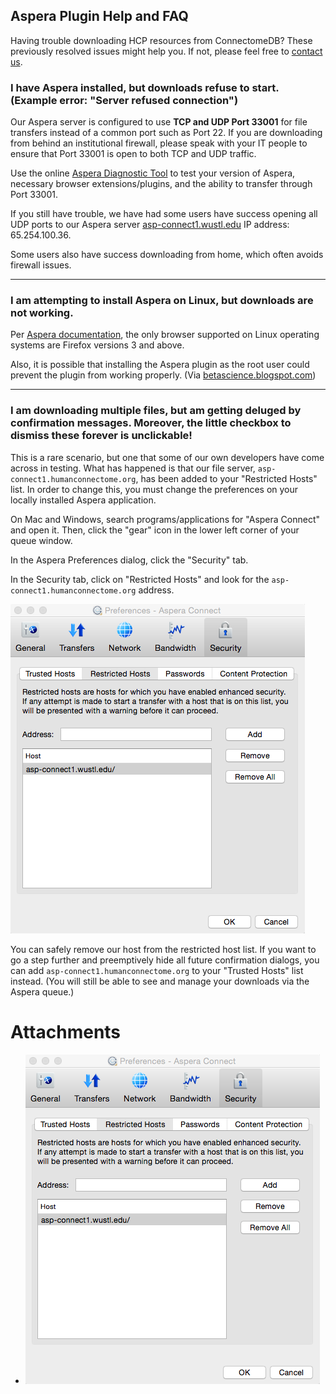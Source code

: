 ## Aspera Plugin Help and FAQ

Having trouble downloading HCP resources from ConnectomeDB? These previously resolved issues might help you. If not, please feel free to [contact us](http://humanconnectome.org/contact/index.php).

### **I have Aspera installed, but downloads refuse to start. (Example error: "Server refused connection")**

Our Aspera server is configured to use **TCP and UDP Port 33001** for file transfers instead of a common port such as Port 22. If you are downloading from behind an institutional firewall, please speak with your IT people to ensure that Port 33001 is open to both TCP and UDP traffic.

Use the online [Aspera Diagnostic Tool](https://test-connect.asperasoft.com/) to test your version of Aspera, necessary browser extensions/plugins, and the ability to transfer through Port 33001.  

If you still have trouble, we have had some users have success opening all UDP ports to our Aspera server [asp-connect1.wustl.edu](http://asp-connect1.wustl.edu) IP address: 65.254.100.36.

Some users also have success downloading from home, which often avoids firewall issues.

  




---

### **I am attempting to install Aspera on Linux, but downloads are not working.**

Per [Aspera documentation](http://download.asperasoft.com/download/docs/connect/2.3/aspera-connect-linux.html), the only browser supported on Linux operating systems are Firefox versions 3 and above.

Also, it is possible that installing the Aspera plugin as the root user could prevent the plugin from working properly. (Via [betascience.blogspot.com](http://betascience.blogspot.com/2010/02/using-aspera-instead-of-ftp-to-download.html))

  




---

### **I am downloading multiple files, but am getting deluged by confirmation messages. Moreover, the little checkbox to dismiss these forever is unclickable!**

This is a rare scenario, but one that some of our own developers have come across in testing. What has happened is that our file server, `asp-connect1.humanconnectome.org`, has been added to your "Restricted Hosts" list. In order to change this, you must change the preferences on your locally installed Aspera application.

On Mac and Windows, search programs/applications for "Aspera Connect" and open it. Then, click the "gear" icon in the lower left corner of your queue window.
 
In the Aspera Preferences dialog, click the "Security" tab.

In the Security tab, click on "Restricted Hosts" and look for the `asp-connect1.humanconnectome.org` address.

  

 ![](./assets/AsperaRestrURL.png) 

You can safely remove our host from the restricted host list. If you want to go a step further and preemptively hide all future confirmation dialogs, you can add `asp-connect1.humanconnectome.org` to your "Trusted Hosts" list instead. (You will still be able to see and manage your downloads via the Aspera queue.)


  


# Attachments

- ![](./assets/AsperaRestrURL.png)
